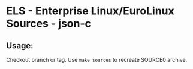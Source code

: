 # ELS - Enterprise Linux/EuroLinux Sources - json-c
 
## Usage:
  Checkout branch or tag. Use `make sources` to recreate  SOURCE0 archive.
